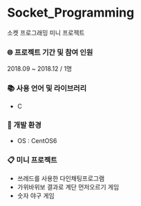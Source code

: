 # Socket_Programming
소켓 프로그래밍 미니 프로젝트


### :globe_with_meridians: 프로젝트 기간 및 참여 인원
2018.09 ~ 2018.12 / 1명


### :books: 사용 언어 및 라이브러리
- C


### :space_invader: 개발 환경
- OS : CentOS6


### :clipboard: 미니 프로젝트
- 쓰레드를 사용한 다인채팅프로그램
- 가위바위보 결과로 계단 먼저오르기 게임
- 숫자 야구 게임
